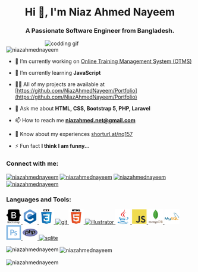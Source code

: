 <h1 align="center">Hi 👋, I'm Niaz Ahmed Nayeem</h1>
<h3 align="center">A Passionate Software Engineer from Bangladesh.</h3>

<img align="right" alt="codding gif" width="400" src="https://cdn.thegazelle.org/gazelle/2013/05/hacker_animation.gif"/>

<p align="left"> <img src="https://komarev.com/ghpvc/?username=niazahmednayeem&label=Profile%20views&color=0e75b6&style=flat" alt="niazahmednayeem" /> </p>

- 🔭 I’m currently working on [Online Training Management System (OTMS)](https://github.com/NiazAhmedNayeem/OTMS)

- 🌱 I’m currently learning **JavaScript**

- 👨‍💻 All of my projects are available at [https://github.com/NiazAhmedNayeem/Portfolio](https://github.com/NiazAhmedNayeem/Portfolio)

- 💬 Ask me about **HTML, CSS, Bootstrap 5, PHP, Laravel**

- 📫 How to reach me **niazahmed.net@gmail.com**

- 📄 Know about my experiences [shorturl.at/nq157](https://drive.google.com/file/d/1ggQDHqx9rp6jcS_2lbxBot_FcQ6kggHj/view?usp=share_link)

- ⚡ Fun fact **I think I am funny...**

<h3 align="left">Connect with me:</h3>
<p align="left">
<a href="https://twitter.com/niazahmednayeem" target="blank"><img align="center" src="https://raw.githubusercontent.com/rahuldkjain/github-profile-readme-generator/master/src/images/icons/Social/twitter.svg" alt="niazahmednayeem" height="30" width="40" /></a>
<a href="https://linkedin.com/in/niazahmednayeem" target="blank"><img align="center" src="https://raw.githubusercontent.com/rahuldkjain/github-profile-readme-generator/master/src/images/icons/Social/linked-in-alt.svg" alt="niazahmednayeem" height="30" width="40" /></a>
<a href="https://fb.com/niazahmednayeem" target="blank"><img align="center" src="https://raw.githubusercontent.com/rahuldkjain/github-profile-readme-generator/master/src/images/icons/Social/facebook.svg" alt="niazahmednayeem" height="30" width="40" /></a>
<a href="https://instagram.com/niazahmednayeem" target="blank"><img align="center" src="https://raw.githubusercontent.com/rahuldkjain/github-profile-readme-generator/master/src/images/icons/Social/instagram.svg" alt="niazahmednayeem" height="30" width="40" /></a>
</p>

<h3 align="left">Languages and Tools:</h3>
<p align="left"> <a href="https://getbootstrap.com" target="_blank" rel="noreferrer"> <img src="https://raw.githubusercontent.com/devicons/devicon/master/icons/bootstrap/bootstrap-plain-wordmark.svg" alt="bootstrap" width="40" height="40"/> </a> <a href="https://www.cprogramming.com/" target="_blank" rel="noreferrer"> <img src="https://raw.githubusercontent.com/devicons/devicon/master/icons/c/c-original.svg" alt="c" width="40" height="40"/> </a> <a href="https://www.w3schools.com/css/" target="_blank" rel="noreferrer"> <img src="https://raw.githubusercontent.com/devicons/devicon/master/icons/css3/css3-original-wordmark.svg" alt="css3" width="40" height="40"/> </a> <a href="https://git-scm.com/" target="_blank" rel="noreferrer"> <img src="https://www.vectorlogo.zone/logos/git-scm/git-scm-icon.svg" alt="git" width="40" height="40"/> </a> <a href="https://www.w3.org/html/" target="_blank" rel="noreferrer"> <img src="https://raw.githubusercontent.com/devicons/devicon/master/icons/html5/html5-original-wordmark.svg" alt="html5" width="40" height="40"/> </a> <a href="https://www.adobe.com/in/products/illustrator.html" target="_blank" rel="noreferrer"> <img src="https://www.vectorlogo.zone/logos/adobe_illustrator/adobe_illustrator-icon.svg" alt="illustrator" width="40" height="40"/> </a> <a href="https://www.java.com" target="_blank" rel="noreferrer"> <img src="https://raw.githubusercontent.com/devicons/devicon/master/icons/java/java-original.svg" alt="java" width="40" height="40"/> </a> <a href="https://developer.mozilla.org/en-US/docs/Web/JavaScript" target="_blank" rel="noreferrer"> <img src="https://raw.githubusercontent.com/devicons/devicon/master/icons/javascript/javascript-original.svg" alt="javascript" width="40" height="40"/> </a> <a href="https://www.mongodb.com/" target="_blank" rel="noreferrer"> <img src="https://raw.githubusercontent.com/devicons/devicon/master/icons/mongodb/mongodb-original-wordmark.svg" alt="mongodb" width="40" height="40"/> </a> <a href="https://www.mysql.com/" target="_blank" rel="noreferrer"> <img src="https://raw.githubusercontent.com/devicons/devicon/master/icons/mysql/mysql-original-wordmark.svg" alt="mysql" width="40" height="40"/> </a> <a href="https://www.photoshop.com/en" target="_blank" rel="noreferrer"> <img src="https://raw.githubusercontent.com/devicons/devicon/master/icons/photoshop/photoshop-line.svg" alt="photoshop" width="40" height="40"/> </a> <a href="https://www.php.net" target="_blank" rel="noreferrer"> <img src="https://raw.githubusercontent.com/devicons/devicon/master/icons/php/php-original.svg" alt="php" width="40" height="40"/> </a> <a href="https://www.sqlite.org/" target="_blank" rel="noreferrer"> <img src="https://www.vectorlogo.zone/logos/sqlite/sqlite-icon.svg" alt="sqlite" width="40" height="40"/> </a> </p>

<p><img align="left" src="https://github-readme-stats.vercel.app/api/top-langs?username=niazahmednayeem&show_icons=true&locale=en&layout=compact" alt="niazahmednayeem" /></p>

<p>&nbsp;<img align="center" src="https://github-readme-stats.vercel.app/api?username=niazahmednayeem&show_icons=true&locale=en" alt="niazahmednayeem" /></p>

<p><img align="center" src="https://github-readme-streak-stats.herokuapp.com/?user=niazahmednayeem&" alt="niazahmednayeem" /></p>
